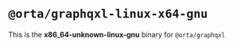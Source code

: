 # `@orta/graphqxl-linux-x64-gnu`

This is the **x86_64-unknown-linux-gnu** binary for `@orta/graphqxl`
